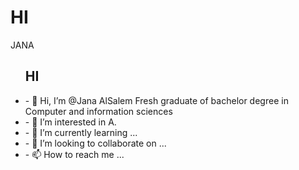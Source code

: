 # HI 


JANA


<ul>
<h2> HI </h2>
<li> - 👋 Hi, I’m @Jana AlSalem
Fresh graduate of bachelor degree in Computer and information sciences </li>
<li> - 👀 I’m interested in A. </li>
<li> - 🌱 I’m currently learning ... </li>
<li> - 💞️ I’m looking to collaborate on ... </li>
<li> - 📫 How to reach me ... </li>
</ul>

<!---
JanaYAlSalem/JanaYAlSalem is a ✨ special ✨ repository because its `README.md` (this file) appears on your GitHub profile.
You can click the Preview link to take a look at your changes.
--->
